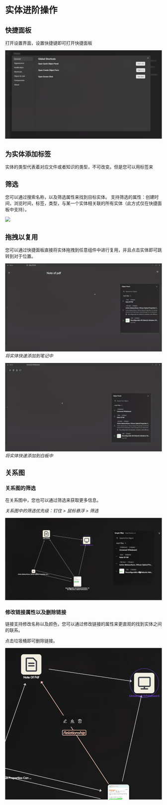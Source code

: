 # 实体进阶操作

## 快捷面板
打开设置界面，设置快捷键即可打开快捷面板

![](../_media/set_shortcut.png)

## 为实体添加标签
实体的类型代表着对应文件或者知识的类型，不可改变。但是您可以用标签来

## 筛选
您可以通过搜索名称，以及筛选属性来找到目标实体。
支持筛选的属性：创建时间，浏览时间，标签，类型，与某一个实体相关联的所有实体（此方式仅在快捷面板中支持）。

![](../_media/database_filter.gif)

## 拖拽以复用
您可以通过快捷面板直接将实体拖拽到任意组件中进行复用，并且点击实体即可跳转到对于位置。

![](../_media/quick_panel_drag.gif)
*将实体快速添加到笔记中*

![](../_media/drag_to_add_object_to_whiteboard.gif)
*将实体快速添加到白板中*

## 关系图

### 关系图的筛选
在关系图中，您也可以通过筛选来获取更多信息。

*关系图中的筛选优先级：钉住 > 鼠标悬浮 > 筛选*

![](../_media/graph_filter.gif)

### 修改链接属性以及删除链接
链接支持修改名称以及颜色，您可以通过修改链接的属性来更直观的找到实体之间的联系。

点击垃圾桶即可删除链接。

![](../_media/edge_properties.png)